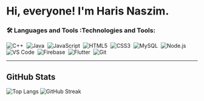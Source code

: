 # Hi, everyone! I'm Haris Naszim.

### :hammer_and_wrench: Languages and Tools :**Technologies and Tools:**  
  <img src="https://img.shields.io/badge/C%2B%2B-00599C?style=flat-square&logo=c%2B%2B&logoColor=white" alt="C++"/>&nbsp;
  <img src="https://img.shields.io/badge/-Java-007396?style=flat-square&logo=java&logoColor=white" alt="Java"/>&nbsp;
  <img src="https://img.shields.io/badge/-JavaScript-F7DF1E?style=flat-square&logo=javascript&logoColor=black" alt="JavaScript"/>&nbsp;
  <img src="https://img.shields.io/badge/-HTML5-E34F26?style=flat-square&logo=html5&logoColor=white" alt="HTML5"/>&nbsp;
  <img src="https://img.shields.io/badge/-CSS3-1572B6?style=flat-square&logo=css3" alt="CSS3"/>&nbsp;
  <img src="https://img.shields.io/badge/-MySQL-4479A1?style=flat-square&logo=mysql&logoColor=white" alt="MySQL"/>&nbsp;
  <img src="https://img.shields.io/badge/-Node.js-339933?style=flat-square&logo=node.js&logoColor=white" alt="Node.js"/>&nbsp;
  <img src="https://img.shields.io/badge/-VS%20Code-007ACC?style=flat-square&logo=visual-studio-code&logoColor=white" alt="VS Code"/>&nbsp;
  <img src="https://img.shields.io/badge/-Firebase-FFCA28?style=flat-square&logo=firebase&logoColor=white" alt="Firebase"/>&nbsp;
  <img src="https://img.shields.io/badge/-Flutter-02569B?style=flat-square&logo=flutter&logoColor=white" alt="Flutter"/>&nbsp;
  <img src="https://img.shields.io/badge/-Git-F05032?style=flat-square&logo=git&logoColor=white" alt="Git"/>&nbsp;

---

## GitHub Stats


  
  ![Top Langs](https://github-readme-stats.vercel.app/api/top-langs/?username=Dat1n&layout=compact&theme=vision-friendly-dark) ![GitHub Streak](http://github-readme-streak-stats.herokuapp.com?user=Dat1n&theme=dark&background=000000) 


